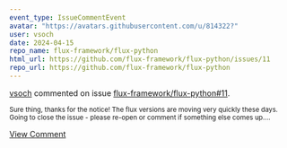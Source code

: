 ```yaml
---
event_type: IssueCommentEvent
avatar: "https://avatars.githubusercontent.com/u/814322?"
user: vsoch
date: 2024-04-15
repo_name: flux-framework/flux-python
html_url: https://github.com/flux-framework/flux-python/issues/11
repo_url: https://github.com/flux-framework/flux-python
---
```


<a href='https://github.com/vsoch' target='_blank'>vsoch</a> commented on issue <a href='https://github.com/flux-framework/flux-python/issues/11' target='_blank'>flux-framework/flux-python#11</a>.

<small>Sure thing, thanks for the notice! The flux versions are moving very quickly these days. Going to close the issue - please re-open or comment if something else comes up....</small>

<a href='https://github.com/flux-framework/flux-python/issues/11' target='_blank'>View Comment</a>